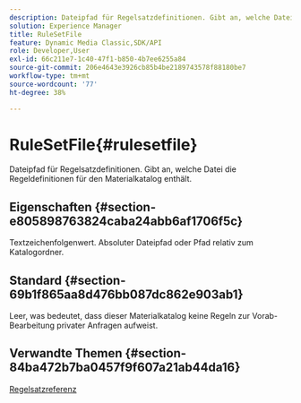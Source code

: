 ```yaml
---
description: Dateipfad für Regelsatzdefinitionen. Gibt an, welche Datei die Regeldefinitionen für den Materialkatalog enthält.
solution: Experience Manager
title: RuleSetFile
feature: Dynamic Media Classic,SDK/API
role: Developer,User
exl-id: 66c211e7-1c40-47f1-b850-4b7ee6255a84
source-git-commit: 206e4643e3926cb85b4be2189743578f88180be7
workflow-type: tm+mt
source-wordcount: '77'
ht-degree: 38%

---
```


# RuleSetFile{#rulesetfile}

Dateipfad für Regelsatzdefinitionen. Gibt an, welche Datei die Regeldefinitionen für den Materialkatalog enthält.

## Eigenschaften {#section-e805898763824caba24abb6af1706f5c}

Textzeichenfolgenwert. Absoluter Dateipfad oder Pfad relativ zum Katalogordner.

## Standard {#section-69b1f865aa8d476bb087dc862e903ab1}

Leer, was bedeutet, dass dieser Materialkatalog keine Regeln zur Vorab-Bearbeitung privater Anfragen aufweist.

## Verwandte Themen {#section-84ba472b7ba0457f9f607a21ab44da16}

[Regelsatzreferenz](../../../../../ir-api/material-cat/image-rendering-api-ref/c-ir-material-catalog/c-ir-rule-set-reference/c-ir-rule-set-reference.md#concept-2369f884d9724727aaf436b5b0261dbe)
